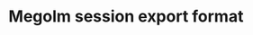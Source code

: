 ---
title: "Megolm session export format"
published: false
created_at: "2018-05-10"
category: encryption
description:
keywords: merged
client_stats:
server_stats:
sdk_stats:
services_stats:
footnotes:
notes:
links:
 - title: "PR for MSC1211"
   link: "https://github.com/matrix-org/matrix-doc/issues/1211"
 - title: Documentation
   link: "https://docs.google.com/document/d/1UjWpNMfof3ynFbEOtHWGmqxy_WrFZEojrGWUq_os0G8/edit"
---